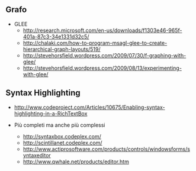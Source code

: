 ## Grafo ##
  * GLEE
    * http://research.microsoft.com/en-us/downloads/f1303e46-965f-401a-87c3-34e1331d32c5/
    * http://chalaki.com/how-to-program-msagl-glee-to-create-hierarchical-graph-layouts/519/
    * http://stevehorsfield.wordpress.com/2009/07/30/f-graphing-with-glee/
    * http://stevehorsfield.wordpress.com/2009/08/13/experimenting-with-glee/

## Syntax Highlighting ##
  * http://www.codeproject.com/Articles/10675/Enabling-syntax-highlighting-in-a-RichTextBox

  * Più completi ma anche più complessi
    * http://syntaxbox.codeplex.com/
    * http://scintillanet.codeplex.com/
    * http://www.actiprosoftware.com/products/controls/windowsforms/syntaxeditor
    * http://www.qwhale.net/products/editor.htm